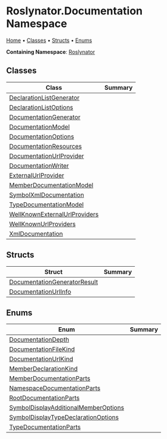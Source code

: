 <a name="_top"></a>

# Roslynator\.Documentation Namespace

[Home](../../README.md#_top) &#x2022; [Classes](#classes) &#x2022; [Structs](#structs) &#x2022; [Enums](#enums)

**Containing Namespace**: [Roslynator](../README.md#_top)

## Classes

| Class | Summary |
| ----- | ------- |
| [DeclarationListGenerator](DeclarationListGenerator/README.md#_top) | |
| [DeclarationListOptions](DeclarationListOptions/README.md#_top) | |
| [DocumentationGenerator](DocumentationGenerator/README.md#_top) | |
| [DocumentationModel](DocumentationModel/README.md#_top) | |
| [DocumentationOptions](DocumentationOptions/README.md#_top) | |
| [DocumentationResources](DocumentationResources/README.md#_top) | |
| [DocumentationUrlProvider](DocumentationUrlProvider/README.md#_top) | |
| [DocumentationWriter](DocumentationWriter/README.md#_top) | |
| [ExternalUrlProvider](ExternalUrlProvider/README.md#_top) | |
| [MemberDocumentationModel](MemberDocumentationModel/README.md#_top) | |
| [SymbolXmlDocumentation](SymbolXmlDocumentation/README.md#_top) | |
| [TypeDocumentationModel](TypeDocumentationModel/README.md#_top) | |
| [WellKnownExternalUrlProviders](WellKnownExternalUrlProviders/README.md#_top) | |
| [WellKnownUrlProviders](WellKnownUrlProviders/README.md#_top) | |
| [XmlDocumentation](XmlDocumentation/README.md#_top) | |

## Structs

| Struct | Summary |
| ------ | ------- |
| [DocumentationGeneratorResult](DocumentationGeneratorResult/README.md#_top) | |
| [DocumentationUrlInfo](DocumentationUrlInfo/README.md#_top) | |

## Enums

| Enum | Summary |
| ---- | ------- |
| [DocumentationDepth](DocumentationDepth/README.md#_top) | |
| [DocumentationFileKind](DocumentationFileKind/README.md#_top) | |
| [DocumentationUrlKind](DocumentationUrlKind/README.md#_top) | |
| [MemberDeclarationKind](MemberDeclarationKind/README.md#_top) | |
| [MemberDocumentationParts](MemberDocumentationParts/README.md#_top) | |
| [NamespaceDocumentationParts](NamespaceDocumentationParts/README.md#_top) | |
| [RootDocumentationParts](RootDocumentationParts/README.md#_top) | |
| [SymbolDisplayAdditionalMemberOptions](SymbolDisplayAdditionalMemberOptions/README.md#_top) | |
| [SymbolDisplayTypeDeclarationOptions](SymbolDisplayTypeDeclarationOptions/README.md#_top) | |
| [TypeDocumentationParts](TypeDocumentationParts/README.md#_top) | |

